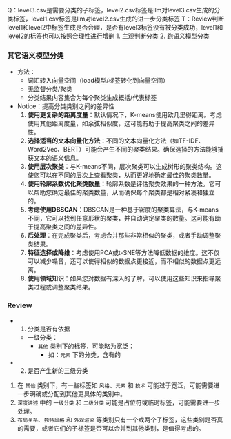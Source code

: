 Q：level3.csv是需要分类的子标签，level2.csv标签是llm对level3.csv生成的分类标签，level1.csv标签是llm对level2.csv生成的进一步分类标签
T：Review判断level1和level2中标签生成是否合理，是否有level3标签没有被分类成功，level1和level2的标签也可以按照合理性进行增删
	1. 主观判断分类
	2. 跑语义模型分类

### 其它语义模型分类
- 方法：
	- 词汇转入向量空间（load模型/标签转化到向量空间）
	- 无监督分类/聚类
	- 分类结果内容集合为每个聚类生成概括/代表标签
- Notice：提高分类类别之间的差异性
	1. **使用更复杂的距离度量**：默认情况下，K-means使用欧几里得距离。考虑使用其他距离度量，如余弦相似度，这可能有助于提高聚类之间的差异性。
	2. **选择适当的文本向量化方法**：不同的文本向量化方法（如TF-IDF、Word2Vec、BERT）可能会产生不同的聚类结果。确保选择的方法能够捕获文本的语义信息。
	3. **使用层次聚类**：与K-means不同，层次聚类可以生成树形的聚类结构。这使您可以在不同的层次上查看聚类，从而更好地确定最佳的聚类数量。
	4. **使用轮廓系数优化聚类数量**：轮廓系数是评估聚类效果的一种方法。它可以帮助您确定最佳的聚类数量，从而确保每个聚类都是相对紧凑和独立的。  
	5. **考虑使用DBSCAN**：DBSCAN是一种基于密度的聚类算法，与K-means不同，它可以找到任意形状的聚类，并自动确定聚类的数量。这可能有助于提高聚类之间的差异性。
	6. **后处理**：在完成聚类后，考虑合并那些非常相似的聚类，或者手动调整聚类结果。
	7. **特征选择或降维**：考虑使用PCA或t-SNE等方法降低数据的维度。这不仅可以减少噪音，还可以使得相似的数据点更接近，而不相似的数据点更远离。
	8. **使用领域知识**：如果您对数据有深入的了解，可以使用这些知识来指导聚类过程或调整聚类结果。

### Review
- 1. 分类是否有依据
	- 一级分类：
		-  `其他` 类别下的标签，可能略为宽泛：
			 -  如：`元素` 下的分类，含有的
- 2. 是否产生新的三级分类


1. 在 `其他` 类别下，有一些标签如 `风格`、`元素` 和 `技术` 可能过于宽泛，可能需要进一步明确或分配到其他更具体的类别中。
2. `深度讲述` 中的 `一级分类` 和 `二级分类` 可能是占位符或临时标签，可能需要进一步处理。
3. `布局关系`、`独特风格` 和 `外观渲染` 等类别只有一个或两个子标签，这些类别是否真的需要，或者它们的子标签是否可以合并到其他类别，是值得考虑的。